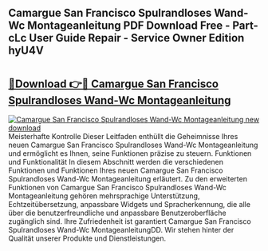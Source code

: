 ## Camargue San Francisco Spulrandloses Wand-Wc Montageanleitung PDF Download Free - Part-cLc User Guide Repair - Service Owner Edition hyU4V

# <h2><a href="http://df7dw46.blite.top/?on=Camargue+San+Francisco+Spulrandloses+Wand-Wc+Montageanleitung">🔗Download 👉🔴 Camargue San Francisco Spulrandloses Wand-Wc Montageanleitung</a></h2>

[![Camargue San Francisco Spulrandloses Wand-Wc Montageanleitung new download](https://i.imgur.com/lujVjoI.png)](http://df7dw46.blite.top/?on=Camargue+San+Francisco+Spulrandloses+Wand-Wc+Montageanleitung)
Meisterhafte Kontrolle Dieser Leitfaden enthüllt die Geheimnisse Ihres neuen Camargue San Francisco Spulrandloses Wand-Wc Montageanleitung und ermöglicht es Ihnen, seine Funktionen präzise zu steuern. Funktionen und Funktionalität In diesem Abschnitt werden die verschiedenen Funktionen und Funktionen Ihres neuen Camargue San Francisco Spulrandloses Wand-Wc Montageanleitung erläutert. Zu den erweiterten Funktionen von Camargue San Francisco Spulrandloses Wand-Wc Montageanleitung gehören mehrsprachige Unterstützung, Echtzeitübersetzung, anpassbare Widgets und Spracherkennung, die alle über die benutzerfreundliche und anpassbare Benutzeroberfläche zugänglich sind. Ihre Zufriedenheit ist garantiert Camargue San Francisco Spulrandloses Wand-Wc MontageanleitungDD. Wir stehen hinter der Qualität unserer Produkte und Dienstleistungen.
